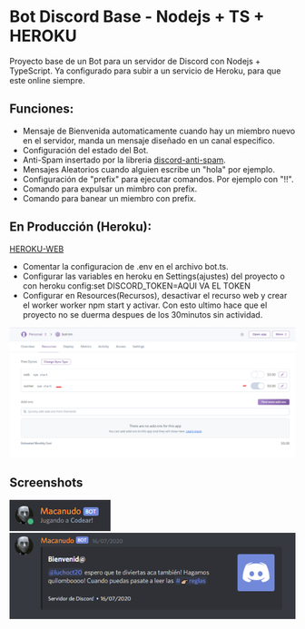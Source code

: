 # Bot Discord Base - Nodejs + TS + HEROKU

Proyecto base de un Bot para un servidor de Discord con Nodejs + TypeScript.
Ya configurado para subir a un servicio de Heroku, para que este online siempre.

## Funciones:
- Mensaje de Bienvenida automaticamente cuando hay un miembro nuevo en el servidor, manda un mensaje diseñado en un canal especifico.
- Configuración del estado del Bot.
- Anti-Spam insertado por la libreria [discord-anti-spam](https://github.com/Michael-J-Scofield/discord-anti-spam).
- Mensajes Aleatorios cuando alguien escribe un "hola" por ejemplo.
- Configuración de "prefix" para ejecutar comandos. Por ejemplo con "!!".
- Comando para expulsar un mimbro con prefix.
- Comando para banear un miembro con prefix.

## En Producción (Heroku):
[HEROKU-WEB](https://dashboard.heroku.com/)
- Comentar la configuracion de .env en el archivo bot.ts.
- Configurar las variables en heroku en Settings(ajustes) del proyecto o con
heroku config:set DISCORD_TOKEN=AQUI VA EL TOKEN
- Configurar en Resources(Recursos), desactivar el recurso web y crear el worker
worker npm start y activar.
Con esto ultimo hace que el proyecto no se duerma despues de los 30minutos sin actividad.

![Image description](screenbot3.png)


## Screenshots
![Image description](screenbot1.png)
![Image description](screenbot2.png)

